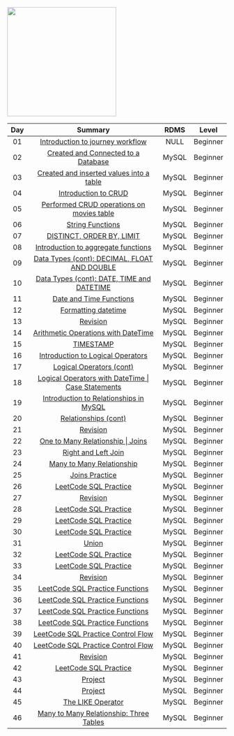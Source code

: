 <img src="https://i.pinimg.com/736x/d6/c8/2d/d6c82db7f6343b8cc8fc962dd040564b--giving-up-feel-like.jpg" width="250" height="250">

| Day | Summary | RDMS  | Level |
|:-:|:---------:|:---:|:-------:|
| 01  | [Introduction to journey workflow](https://github.com/Oyebamiji-Micheal/100-Days-of-SQL-Beginner-to-Advance/tree/master/Log/days/day01)             | NULL  | Beginner |
| 02  | [Created and Connected to a Database](https://github.com/Oyebamiji-Micheal/100-Days-of-SQL-Beginner-to-Advance/tree/master/Log/days/day02)          | MySQL | Beginner |
| 03  | [Created and inserted values into a table](https://github.com/Oyebamiji-Micheal/100-Days-of-SQL-Beginner-to-Advance/tree/master/Log/days/day03)     | MySQL | Beginner |
| 04  | [Introduction to CRUD](https://github.com/Oyebamiji-Micheal/100-Days-of-SQL-Beginner-to-Advance/tree/master/Log/days/day04)                         | MySQL | Beginner |
| 05  | [Performed CRUD operations on movies table](https://github.com/Oyebamiji-Micheal/100-Days-of-SQL-Beginner-to-Advance/tree/master/Log/days/day05)    | MySQL | Beginner |
| 06  | [String Functions](https://github.com/Oyebamiji-Micheal/100-Days-of-SQL-Beginner-to-Advance/tree/master/Log/days/day06)                             | MySQL | Beginner |
| 07  | [DISTINCT, ORDER BY, LIMIT](https://github.com/Oyebamiji-Micheal/100-Days-of-SQL-Beginner-to-Advance/tree/master/Log/days/day07)                    | MySQL | Beginner |
| 08  | [Introduction to aggregate functions](https://github.com/Oyebamiji-Micheal/100-Days-of-SQL-Beginner-to-Advance/tree/master/Log/days/day08)          | MySQL | Beginner |
| 09  | [Data Types (cont): DECIMAL, FLOAT AND DOUBLE](https://github.com/Oyebamiji-Micheal/100-Days-of-SQL-Beginner-to-Advance/tree/master/Log/days/day09) | MySQL | Beginner |
| 10  | [Data Types (cont): DATE, TIME and DATETIME](https://github.com/Oyebamiji-Micheal/100-Days-of-SQL-Beginner-to-Advance/tree/master/Log/days/day10)   | MySQL | Beginner |
| 11  | [Date and Time Functions](https://github.com/Oyebamiji-Micheal/100-Days-of-SQL-Beginner-to-Advance/tree/master/Log/days/day11)                      | MySQL | Beginner |
| 12  | [Formatting datetime](https://github.com/Oyebamiji-Micheal/100-Days-of-SQL-Beginner-to-Advance/tree/master/Log/days/day12)                          | MySQL | Beginner |
| 13  | [Revision](https://github.com/Oyebamiji-Micheal/100-Days-of-SQL-Beginner-to-Advance/tree/master/Log/days/day13)                                     | MySQL | Beginner |
| 14  | [Arithmetic Operations with DateTime ](https://github.com/Oyebamiji-Micheal/100-Days-of-SQL-Beginner-to-Advance/tree/master/Log/days/day14)         | MySQL | Beginner |
| 15  | [TIMESTAMP](https://github.com/Oyebamiji-Micheal/100-Days-of-SQL-Beginner-to-Advance/tree/master/Log/days/day15)                                    | MySQL | Beginner |
| 16  | [Introduction to Logical Operators](https://github.com/Oyebamiji-Micheal/100-Days-of-SQL-Beginner-to-Advance/tree/master/Log/days/day16)                                    | MySQL | Beginner |
| 17  | [Logical Operators (cont)](https://github.com/Oyebamiji-Micheal/100-Days-of-SQL-Beginner-to-Advance/tree/master/Log/days/day17)                                    | MySQL | Beginner |
| 18   | [Logical Operators with DateTime \| Case Statements](https://github.com/Oyebamiji-Micheal/100-Days-of-SQL-Beginner-to-Advance/tree/master/Log/days/day18)     |   MySQL   |   Beginner    |
|  19   |   [Introduction to Relationships in MySQL](https://github.com/Oyebamiji-Micheal/100-Days-of-SQL-Beginner-to-Advance/tree/master/Log/days/day19) |   MySQL   |   Beginner    | 
| 20    |   [Relationships (cont)](https://github.com/Oyebamiji-Micheal/100-Days-of-SQL-Beginner-to-Advance/tree/master/Log/days/day20) |   MySQL | Beginner    |
| 21 | [Revision](https://github.com/Oyebamiji-Micheal/100-Days-of-SQL-Beginner-to-Advance/tree/master/Log/days/day21) | MySQL | Beginner
| 22 |  [One to Many Relationship \| Joins](https://github.com/Oyebamiji-Micheal/100-Days-of-SQL-Beginner-to-Advance/tree/master/Log/days/day22) |  MySQL  |    Beginner    |
| 23 |  [Right and Left Join](https://github.com/Oyebamiji-Micheal/100-Days-of-SQL-Beginner-to-Advance/tree/master/Log/days/day23) |  MySQL  |    Beginner    |
| 24 |  [Many to Many Relationship](https://github.com/Oyebamiji-Micheal/100-Days-of-SQL-Beginner-to-Advance/tree/master/Log/days/day24) |  MySQL  |    Beginner    |
| 25 |  [Joins Practice](https://github.com/Oyebamiji-Micheal/100-Days-of-SQL-Beginner-to-Advance/tree/master/Log/days/day25) |  MySQL  |    Beginner    |
| 26 |  [LeetCode SQL Practice](https://github.com/Oyebamiji-Micheal/100-Days-of-SQL-Beginner-to-Advance/tree/master/Log/days/day26) |  MySQL  |    Beginner    |
| 27 |  [Revision](https://github.com/Oyebamiji-Micheal/100-Days-of-SQL-Beginner-to-Advance/tree/master/Log/days/day27) |  MySQL  |    Beginner    |
| 28 |  [LeetCode SQL Practice](https://github.com/Oyebamiji-Micheal/100-Days-of-SQL-Beginner-to-Advance/tree/master/Log/days/day28) |  MySQL  |    Beginner    |
| 29 |  [LeetCode SQL Practice](https://github.com/Oyebamiji-Micheal/100-Days-of-SQL-Beginner-to-Advance/tree/master/Log/days/day29) |  MySQL  |    Beginner    |
| 30 |  [LeetCode SQL Practice](https://github.com/Oyebamiji-Micheal/100-Days-of-SQL-Beginner-to-Advance/tree/master/Log/days/day30) |  MySQL  |    Beginner    |
| 31 |  [Union](https://github.com/Oyebamiji-Micheal/100-Days-of-SQL-Beginner-to-Advance/tree/master/Log/days/day31) |  MySQL  |    Beginner    |
| 32 |  [LeetCode SQL Practice](https://github.com/Oyebamiji-Micheal/100-Days-of-SQL-Beginner-to-Advance/tree/master/Log/days/day32) |  MySQL  |    Beginner    |
| 33 |  [LeetCode SQL Practice](https://github.com/Oyebamiji-Micheal/100-Days-of-SQL-Beginner-to-Advance/tree/master/Log/days/day33) |  MySQL  |    Beginner    |
| 34 |  [Revision](https://github.com/Oyebamiji-Micheal/100-Days-of-SQL-Beginner-to-Advance/tree/master/Log/days/day34) |  MySQL  |    Beginner    |
| 35 |  [LeetCode SQL Practice Functions](https://github.com/Oyebamiji-Micheal/100-Days-of-SQL-Beginner-to-Advance/tree/master/Log/days/day35) |  MySQL  |    Beginner    |
| 36 |  [LeetCode SQL Practice Functions](https://github.com/Oyebamiji-Micheal/100-Days-of-SQL-Beginner-to-Advance/tree/master/Log/days/day36) |  MySQL  |    Beginner    |
| 37 |  [LeetCode SQL Practice Functions](https://github.com/Oyebamiji-Micheal/100-Days-of-SQL-Beginner-to-Advance/tree/master/Log/days/day37) |  MySQL  |    Beginner    |
| 38 |  [LeetCode SQL Practice Functions](https://github.com/Oyebamiji-Micheal/100-Days-of-SQL-Beginner-to-Advance/tree/master/Log/days/day38) |  MySQL  |    Beginner    |
| 39 |  [LeetCode SQL Practice Control Flow](https://github.com/Oyebamiji-Micheal/100-Days-of-SQL-Beginner-to-Advance/tree/master/Log/days/day39) |  MySQL  |    Beginner    |
| 40 |  [LeetCode SQL Practice Control Flow](https://github.com/Oyebamiji-Micheal/100-Days-of-SQL-Beginner-to-Advance/tree/master/Log/days/day40) |  MySQL  |    Beginner    |
| 41 |  [Revision](https://github.com/Oyebamiji-Micheal/100-Days-of-SQL-Beginner-to-Advance/tree/master/Log/days/day41) |  MySQL  |    Beginner    |
| 42 |  [LeetCode SQL Practice](https://github.com/Oyebamiji-Micheal/100-Days-of-SQL-Beginner-to-Advance/tree/master/Log/days/day42) |  MySQL  |    Beginner    |
| 43 |  [Project](https://github.com/Oyebamiji-Micheal/100-Days-of-SQL-Beginner-to-Advance/tree/master/Log/days/day43) |  MySQL  |    Beginner    |
| 44 |  [Project](https://github.com/Oyebamiji-Micheal/100-Days-of-SQL-Beginner-to-Advance/tree/master/Log/days/day44) |  MySQL  |    Beginner    |
| 45 | [The LIKE Operator](https://github.com/Oyebamiji-Micheal/100-Days-of-SQL-Beginner-to-Advance/tree/master/Log/days/day45) |   MySQL   |   Beginner    |   
| 46 | [Many to Many Relationship: Three Tables](https://github.com/Oyebamiji-Micheal/100-Days-of-SQL-Beginner-to-Advance/tree/master/Log/days/day46) |   MySQL   |   Beginner    |  

